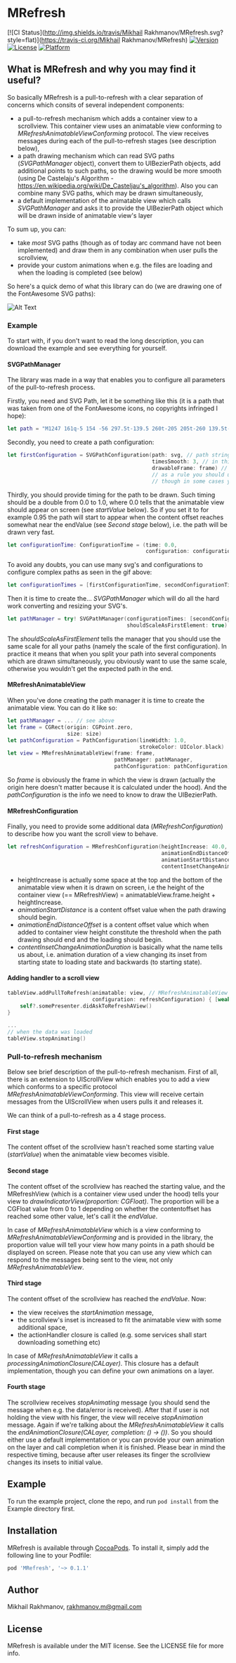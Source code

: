 # MRefresh

[![CI Status](http://img.shields.io/travis/Mikhail Rakhmanov/MRefresh.svg?style=flat)](https://travis-ci.org/Mikhail Rakhmanov/MRefresh)
[![Version](https://img.shields.io/cocoapods/v/MRefresh.svg?style=flat)](http://cocoapods.org/pods/MRefresh)
[![License](https://img.shields.io/cocoapods/l/MRefresh.svg?style=flat)](http://cocoapods.org/pods/MRefresh)
[![Platform](https://img.shields.io/cocoapods/p/MRefresh.svg?style=flat)](http://cocoapods.org/pods/MRefresh)

## What is MRefresh and why you may find it useful?

So basically MRefresh is a pull-to-refresh with a clear separation of concerns which consits of several independent components:
- a pull-to-refresh mechanism which adds a container view to a scrollview. This container view uses an animatable view conforming to *MRefreshAnimatableViewConforming* protocol. The view receives messages during each of the pull-to-refresh stages (see description below),
- a path drawing mechanism which can read SVG paths (*SVGPathManager* object), convert them to UIBezierPath objects, add additional points to such paths, so the drawing would be more smooth (using De Castelaju's Algorithm - https://en.wikipedia.org/wiki/De_Casteljau's_algorithm). Also you can combine many SVG paths, which may be drawn simultaneously,
- a default implementation of the animatable view which calls *SVGPathManager* and asks it to provide the UIBezierPath object which will be drawn inside of animatable view's layer

To sum up, you can:
- take *most* SVG paths (though as of today arc command have not been implemented) and draw them in any combination when user pulls the scrollview,
- provide your custom animations when e.g. the files are loading and when the loading is completed (see below)

So here's a quick demo of what this library can do (we are drawing one of the FontAwesome SVG paths):

![Alt Text](https://github.com/mcrakhman/FilesRepository/blob/master/pull-to-refresh.gif)

### Example

To start with, if you don't want to read the long description, you can download the example and see everything for yourself.

#### SVGPathManager

The library was made in a way that enables you to configure all parameters of the pull-to-refresh process.

Firstly, you need and SVG Path, let it be something like this (it is a path that was taken from one of the FontAwesome icons, no copyrights infringed I hope): 

```swift
let path = "M1247 161q-5 154 -56 297.5t-139.5 260t-205 205t-260 139.5t-297.5 56q-14 1 -23 -9q-10 -10 -10 -23v-128q0 -13 9 -22t22 -10q204 -7 378 -111.5t278.5 -278.5t111.5 -378q1 -13 10 -22t22 -9h128q13 0 23 10q11 9 9 23"
```
Secondly, you need to create a path configuration:

```swift
let firstConfiguration = SVGPathConfiguration(path: svg, // path string
                                              timesSmooth: 3, // in this case amount of points to be drawn equals to initialSvgPoints * 2 ^ 3
                                              drawableFrame: frame) // frame to which the svg should be resized,
                                              // as a rule you should use the size of the animatable view with zero origin,
                                              // though in some cases you may want your path to be drawn with an offset
```

Thirdly, you should provide timing for the path to be drawn. Such timing should be a double from 0.0 to 1.0, where 0.0 tells that the animatable view should appear on screen (see *startValue* below). So if you set it to for example 0.95 the path will start to appear when the content offset reaches somewhat near the endValue (see *Second stage* below), i.e. the path will be drawn very fast.

```swift
let configurationTime: ConfigurationTime = (time: 0.0,
                                            configuration: configuration)
```
To avoid any doubts, you can use many svg's and configurations to configure complex paths as seen in the gif above:

```swift
let configurationTimes = [firstConfigurationTime, secondConfigurationTime]
```

Then it is time to create the... *SVGPathManager* which will do all the hard work converting and resizing your SVG's.

```swift
let pathManager = try! SVGPathManager(configurationTimes: [secondConfigurationTime, firstConfigurationTime],
                                      shouldScaleAsFirstElement: true)
```

The *shouldScaleAsFirstElement* tells the manager that you should use the same scale for all your paths (namely the scale of the first configuration). In practice it means that when you split your path into several components which are drawn simultaneously, you obviously want to use the same scale, otherwise you wouldn't get the expected path in the end.

#### MRefreshAnimatableView

When you've done creating the path manager it is time to create the animatable view. You can do it like so:
```swift
let pathManager = ... // see above
let frame = CGRect(origin: CGPoint.zero,
                   size: size)
let pathConfiguration = PathConfiguration(lineWidth: 1.0,
                                          strokeColor: UIColor.black)
let view = MRefreshAnimatableView(frame: frame,
                                  pathManager: pathManager,
                                  pathConfiguration: pathConfiguration)
```
So *frame* is obviously the frame in which the view is drawn (actually the origin here doesn't matter because it is calculated under the hood). And the *pathConfiguration* is the info we need to know to draw the UIBezierPath.

#### MRefreshConfiguration

Finally, you need to provide some additional data (*MRefreshConfiguration*) to describe how you want the scroll view to behave.

```swift
let refreshConfiguration = MRefreshConfiguration(heightIncrease: 40.0,
                                                 animationEndDistanceOffset: 30.0,
                                                 animationStartDistance: 30.0,
                                                 contentInsetChangeAnimationDuration: 0.2)
```

- heightIncrease is actually some space at the top and the bottom of the animatable view when it is drawn on screen, i.e the height of the container view (== MRefreshView) = animatableView.frame.height + heightIncrease. 
- *animationStartDistance* is a content offset value when the path drawing should begin.
- *animationEndDistanceOffset* is a content offset value which when added to container view height constitute the threshold when the path drawing should end and the loading should begin.
- *contentInsetChangeAnimationDuration* is basically what the name tells us about, i.e. animation duration of a view changing its inset from starting state to loading state and backwards (to starting state).

#### Adding handler to a scroll view 

```swift
tableView.addPullToRefresh(animatable: view, // MRefreshAnimatableView
                           configuration: refreshConfiguration) { [weak self] in // MRefreshConfiguration
    self?.somePresenter.didAskToRefreshAView()
}
        
...
// when the data was loaded
tableView.stopAnimating()
```

### Pull-to-refresh mechanism

Below see brief description of the pull-to-refresh mechanism. First of all, there is an extension to UIScrollView which enables you to add a view which conforms to a specific protocol *MRefreshAnimatableViewConforming*. This view will receive certain messages from the UIScrollView when users pulls it and releases it. 

We can think of a pull-to-refresh as a 4 stage process.

#### First stage

The content offset of the scrollview hasn't reached some starting value (*startValue*) when the animatable view becomes visible.

#### Second stage

The content offset of the scrollview has reached the starting value, and the MRefreshView (which is a container view used under the hood) tells your view to *drawIndicatorView(proportion: CGFloat)*. The proportion will be a CGFloat value from 0 to 1 depending on whether the contentoffset has reached some other value, let's call it the *endValue*.

In case of *MRefreshAnimatableView* which is a view conforming to  *MRefreshAnimatableViewConforming* and is provided in the library, the proportion value will tell your view how many points in a path should be displayed on screen. Please note that you can use any view which can respond to the messages being sent to the view, not only *MRefreshAnimatableView*.

#### Third stage

The content offset of the scrollview has reached the *endValue*. Now:
- the view receives the *startAnimation* message,
- the scrollview's inset is increased to fit the animatable view with some additional space,
- the actionHandler closure is called (e.g. some services shall start downloading something etc)

In case of *MRefreshAnimatableView* it calls a *processingAnimationClosure(CALayer)*. This closure has a default implementation, though you can define your own animations on a layer.  

#### Fourth stage

The scrollview receives *stopAnimating* message (you should send the message when e.g. the data/error is received). After that if user is not holding the view with his finger, the view will receive *stopAnimation* message. Again if we're talking about the *MRefreshAnimatableView* it calls the *endAnimationClosure(CALayer, completion: () -> ())*. So you should either use a default implementation or you can provide your own animation on the layer and call completion when it is finished. Please bear in mind the respective timing, because after user releases its finger the scrollview changes its insets to initial value.  

## Example

To run the example project, clone the repo, and run `pod install` from the Example directory first.

## Installation

MRefresh is available through [CocoaPods](http://cocoapods.org). To install
it, simply add the following line to your Podfile:

```ruby
pod 'MRefresh', '~> 0.1.1'
```
## Author

Mikhail Rakhmanov, rakhmanov.m@gmail.com

## License

MRefresh is available under the MIT license. See the LICENSE file for more info.
